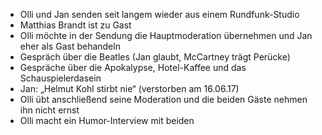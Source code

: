 - Olli und Jan senden seit langem wieder aus einem Rundfunk-Studio
- Matthias Brandt ist zu Gast
- Olli möchte in der Sendung die Hauptmoderation übernehmen und Jan eher als Gast behandeln
- Gespräch über die Beatles (Jan glaubt, McCartney trägt Perücke)
- Gespräche über die Apokalypse, Hotel-Kaffee und das Schauspielerdasein
- Jan: „Helmut Kohl stirbt nie“ (verstorben am 16.06.17)
- Olli übt anschließend seine Moderation und die beiden Gäste nehmen ihn nicht ernst
- Olli macht ein Humor-Interview mit beiden
